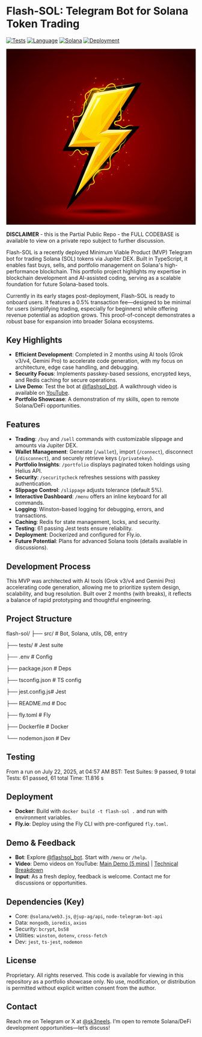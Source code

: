 # Flash-SOL: Telegram Bot for Solana Token Trading

[![Tests](https://img.shields.io/badge/tests-61%20passing-green?style=flat-square)](https://github.com/sk3neels/flash-sol/tree/main/tests)
[![Language](https://img.shields.io/badge/language-TypeScript-blue?style=flat-square)](https://www.typescriptlang.org/)
[![Solana](https://img.shields.io/badge/Solana-1.98.x-purple?style=flat-square)](https://solana.com/)
[![Deployment](https://img.shields.io/badge/deployment-Fly.io-orange?style=flat-square)](https://fly.io/)

![Flash-SOL Logo](assets/FLASH.jpeg) 


**DISCLAIMER** - this is the Partial Public Repo - the FULL CODEBASE is available to view on a private repo subject to further discussion.

Flash-SOL is a recently deployed Minimum Viable Product (MVP) Telegram bot for trading Solana (SOL) tokens via Jupiter DEX. Built in TypeScript, it enables fast buys, sells, and portfolio management on Solana's high-performance blockchain. This portfolio project highlights my expertise in blockchain development and AI-assisted coding, serving as a scalable foundation for future Solana-based tools.

Currently in its early stages post-deployment, Flash-SOL is ready to onboard users. It features a 0.5% transaction fee—designed to be minimal for users (simplifying trading, especially for beginners) while offering revenue potential as adoption grows. This proof-of-concept demonstrates a robust base for expansion into broader Solana ecosystems.


## Key Highlights
- **Efficient Development**: Completed in 2 months using AI tools (Grok v3/v4, Gemini Pro) to accelerate code generation, with my focus on architecture, edge case handling, and debugging.
- **Security Focus**: Implements passkey-based sessions, encrypted keys, and Redis caching for secure operations.
- **Live Demo**: Test the bot at [@flashsol_bot](https://t.me/flashsol_bot). A walkthrough video is available on [YouTube](https://youtu.be/iJOtwT8uimE).
- **Portfolio Showcase**: A demonstration of my skills, open to remote Solana/DeFi opportunities.


## Features
- **Trading**: `/buy` and `/sell` commands with customizable slippage and amounts via Jupiter DEX.
- **Wallet Management**: Generate (`/wallet`), import (`/connect`), disconnect (`/disconnect`), and securely retrieve keys (`/privatekey`).
- **Portfolio Insights**: `/portfolio` displays paginated token holdings using Helius API.
- **Security**: `/securitycheck` refreshes sessions with passkey authentication.
- **Slippage Control**: `/slippage` adjusts tolerance (default 5%).
- **Interactive Dashboard**: `/menu` offers an inline keyboard for all commands.
- **Logging**: Winston-based logging for debugging, errors, and transactions.
- **Caching**: Redis for state management, locks, and security.
- **Testing**: 61 passing Jest tests ensure reliability.
- **Deployment**: Dockerized and configured for Fly.io.
- **Future Potential**: Plans for advanced Solana tools (details available in discussions).


## Development Process
This MVP was architected with AI tools (Grok v3/v4 and Gemini Pro) accelerating code generation, allowing me to prioritize system design, scalability, and bug resolution. Built over 2 months (with breaks), it reflects a balance of rapid prototyping and thoughtful engineering.


## Project Structure
flash-sol/
├── src/          # Bot, Solana, utils, DB, entry

├── tests/        # Jest suite

├── .env          # Config

├── package.json  # Deps

├── tsconfig.json # TS config

├── jest.config.js# Jest

├── README.md     # Doc

├── fly.toml      # Fly

├── Dockerfile    # Docker

└── nodemon.json  # Dev


## Testing
From a run on July 22, 2025, at 04:57 AM BST:
Test Suites: 9 passed, 9 total
Tests:       61 passed, 61 total
Time:        11.816 s


## Deployment
- **Docker**: Build with `docker build -t flash-sol .` and run with environment variables.
- **Fly.io**: Deploy using the Fly CLI with pre-configured `fly.toml`.


## Demo & Feedback
- **Bot**: Explore [@flashsol_bot](https://t.me/flashsol_bot). Start with `/menu` or `/help`.
- **Video**: Demo videos on YouTube: [Main Demo (5 mins)](https://youtu.be/iJOtwT8uimE) | [Technical Breakdown](https://youtu.be/fAfZb3UqQSU)
- **Input**: As a fresh deploy, feedback is welcome. Contact me for discussions or opportunities.


## Dependencies (Key)
- Core: `@solana/web3.js`, `@jup-ag/api`, `node-telegram-bot-api`
- Data: `mongodb`, `ioredis`, `axios`
- Security: `bcrypt`, `bs58`
- Utilities: `winston`, `dotenv`, `cross-fetch`
- Dev: `jest`, `ts-jest`, `nodemon`


## License
Proprietary. All rights reserved. This code is available for viewing in this repository as a portfolio showcase only. No use, modification, or distribution is permitted without explicit written consent from the author.


## Contact
Reach me on Telegram or X at [@sk3neels](https://t.me/sk3neels). I’m open to remote Solana/DeFi development opportunities—let’s discuss!

